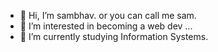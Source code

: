- 👋 Hi, I’m sambhav. or you can call me sam.
- 👀 I’m interested in becoming a web dev ...
- 🌱 I’m currently studying Information Systems.

<!---
sam-bhav03/sam-bhav03 is a ✨ special ✨ repository because its `README.md` (this file) appears on your GitHub profile.
You can click the Preview link to take a look at your changes.
--->
